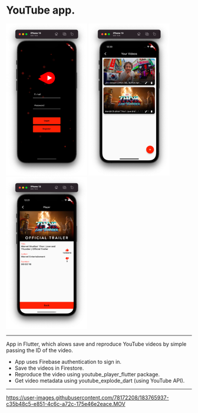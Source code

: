 # YouTube app.

[<img src="assets/images/login_s.png" width="220"/>](image.png)
[<img src="assets/images/videos_s.png" width="220"/>](image.png)
[<img src="assets/images/player_s.png" width="220"/>](image.png)

<hr>

App in Flutter, which alows save and reproduce YouTube videos by simple passing the ID of the video.
- App uses Firebase authentication to sign in.
- Save the videos in Firestore.
- Reproduce the video using youtube_player_flutter package.
- Get video metadata using youtube_explode_dart (using YouTube API).

<hr>



https://user-images.githubusercontent.com/78172208/183765937-c35b48c5-e851-4c6c-a72c-175e46e2eace.MOV


